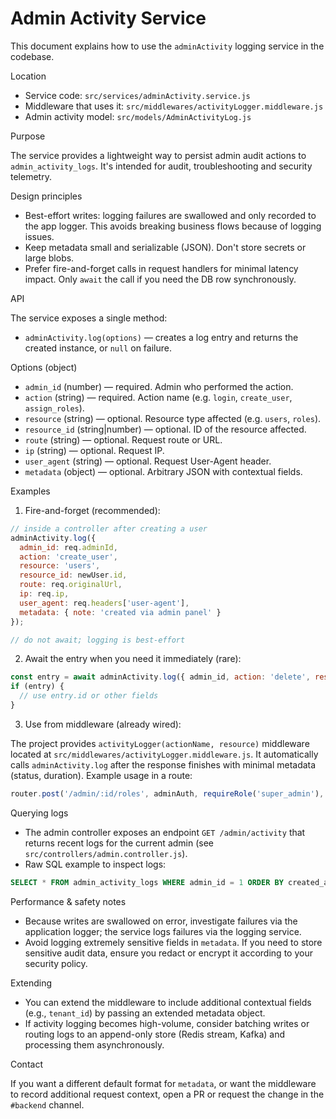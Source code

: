 # Admin Activity Service

This document explains how to use the `adminActivity` logging service in the codebase.

Location

- Service code: `src/services/adminActivity.service.js`
- Middleware that uses it: `src/middlewares/activityLogger.middleware.js`
- Admin activity model: `src/models/AdminActivityLog.js`

Purpose

The service provides a lightweight way to persist admin audit actions to `admin_activity_logs`. It's intended for audit, troubleshooting and security telemetry.

Design principles

- Best-effort writes: logging failures are swallowed and only recorded to the app logger. This avoids breaking business flows because of logging issues.
- Keep metadata small and serializable (JSON). Don't store secrets or large blobs.
- Prefer fire-and-forget calls in request handlers for minimal latency impact. Only `await` the call if you need the DB row synchronously.

API

The service exposes a single method:

- `adminActivity.log(options)` — creates a log entry and returns the created instance, or `null` on failure.

Options (object)

- `admin_id` (number) — required. Admin who performed the action.
- `action` (string) — required. Action name (e.g. `login`, `create_user`, `assign_roles`).
- `resource` (string) — optional. Resource type affected (e.g. `users`, `roles`).
- `resource_id` (string|number) — optional. ID of the resource affected.
- `route` (string) — optional. Request route or URL.
- `ip` (string) — optional. Request IP.
- `user_agent` (string) — optional. Request User-Agent header.
- `metadata` (object) — optional. Arbitrary JSON with contextual fields.

Examples

1) Fire-and-forget (recommended):

```js
// inside a controller after creating a user
adminActivity.log({
  admin_id: req.adminId,
  action: 'create_user',
  resource: 'users',
  resource_id: newUser.id,
  route: req.originalUrl,
  ip: req.ip,
  user_agent: req.headers['user-agent'],
  metadata: { note: 'created via admin panel' }
});

// do not await; logging is best-effort
```

2) Await the entry when you need it immediately (rare):

```js
const entry = await adminActivity.log({ admin_id, action: 'delete', resource: 'ads', resource_id: adId });
if (entry) {
  // use entry.id or other fields
}
```

3) Use from middleware (already wired):

The project provides `activityLogger(actionName, resource)` middleware located at `src/middlewares/activityLogger.middleware.js`.
It automatically calls `adminActivity.log` after the response finishes with minimal metadata (status, duration). Example usage in a route:

```js
router.post('/admin/:id/roles', adminAuth, requireRole('super_admin'), activityLogger('assign_roles', 'roles'), adminController.assignRoles);
```

Querying logs

- The admin controller exposes an endpoint `GET /admin/activity` that returns recent logs for the current admin (see `src/controllers/admin.controller.js`).
- Raw SQL example to inspect logs:

```sql
SELECT * FROM admin_activity_logs WHERE admin_id = 1 ORDER BY created_at DESC LIMIT 100;
```

Performance & safety notes

- Because writes are swallowed on error, investigate failures via the application logger; the service logs failures via the logging service.
- Avoid logging extremely sensitive fields in `metadata`. If you need to store sensitive audit data, ensure you redact or encrypt it according to your security policy.

Extending

- You can extend the middleware to include additional contextual fields (e.g., `tenant_id`) by passing an extended metadata object.
- If activity logging becomes high-volume, consider batching writes or routing logs to an append-only store (Redis stream, Kafka) and processing them asynchronously.

Contact

If you want a different default format for `metadata`, or want the middleware to record additional request context, open a PR or request the change in the `#backend` channel.
